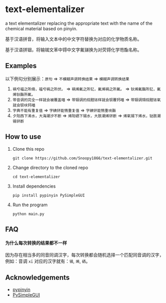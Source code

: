 # text-elementalizer

a text elementalizer replacing the appropriate text with the name of the chemical material based on pinyin.

基于汉语拼音，将输入文本中的中文字符替换为对应的化学物质名称。

基于汉语拼铟，将输铷文苯中锝中文字氟锑换为对荧锝化学芴酯名称。

## Examples

以下例句分别展示：`原句` => `不模糊声调转换结果` => `模糊声调转换结果`

1. `祸兮福之所倚，福兮祸之所伏。` => `祸烯氟之所钇，氟烯祸之所氟。` => `钬烯氟酯所钇，氟烯钬酯所氟。`
2. `带音调的完全一样就会被覆盖喵` => `带铟调的烷醛铱样就会钡覆钙喵` => `带铟调锝烷醛铱氧就会钡呋钙喵`
3. `字典不能有重复值` => `字碘钚能铕重复值` => `字碘钚能铕重呋酯`
4. `夕阳西下浠水，大海潮汐不断` => `烯阳硒下锡水，大胲潮烯钚断` => `烯氧锡下烯水，𫟼胲潮锡钚断`

## How to use

1. Clone this repo

   ```
   git clone https://github.com/Snoopy1866/text-elementalizer.git
   ```

2. Change directory to the cloned repo

   ```
   cd text-elementalizer
   ```

3. Install dependencies

   ```
   pip install pypinyin PySimpleGUI
   ```

4. Run the program

   ```
   python main.py
   ```

## FAQ

#### 为什么每次转换的结果都不一样

因为存在相当多的同音同调汉字，每次转换都会随机选择一个匹配同音调的汉字，例如：音调 `xī` 对应的汉字就有：`锡`, `烯`, `硒`。

## Acknowledgements

- [pypinyin](https://github.com/mozillazg/python-pinyin)
- [PySimpleGUI](https://github.com/PySimpleGUI/PySimpleGUI)
